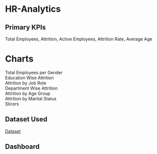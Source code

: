 # HR-Analytics
## Primary KPIs
Total Employees,
Attrition,
Active Employees,
Attrition Rate,
Average Age

# Charts
Total Employees per Gender  
Education Wise Attrition  
Attrition by Job Role  
Department Wise Attrition  
Attrition by Age Group  
Attrition by Marital Status  
Slicers

## Dataset Used 
<a href= "https://github.com/PraxidesNandi/HR-Analytics/blob/main/HR%20DATA_Excel.xlsx"> Dataset </a>

## Dashboard



